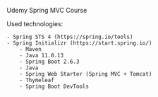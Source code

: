 Udemy Spring MVC Course

Used technologies:

    - Spring STS 4 (https://spring.io/tools)
    - Spring Initializr (https://start.spring.io/)
        - Maven
        - Java 11.0.13
        - Spring Boot 2.6.3
        - Java 
        - Spring Web Starter (Spring MVC + Tomcat)
        - Thymeleaf
        - Spring Boot DevTools